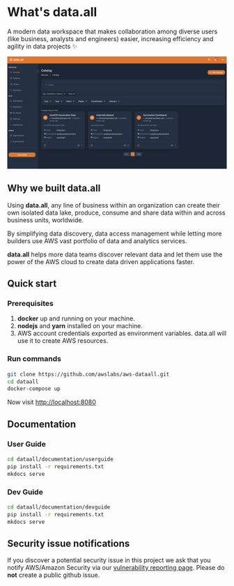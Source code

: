 # **What's data.all**

A modern data workspace that makes collaboration among diverse users (like business, analysts and engineers) easier, increasing efficiency and agility in data projects ✨

![data.all_catalog](documentation/userguide/docs/pictures/catalog/catalog_readme.png)
## **Why we built data.all**

Using **data.all**, any line of business within an organization can create their own isolated data lake, produce, consume and share data within and across business units, worldwide.

By simplifying data discovery, data access management while letting more builders use AWS vast portfolio of data and analytics services.

**data.all** helps more data teams discover relevant data and let them use the power of the AWS cloud to create data driven applications faster.


## Quick start

### Prerequisites

1. **docker** up and running on your machine.
2. **nodejs** and **yarn** installed on your machine.
3. AWS account credentials exported as environment variables. data.all will use it to create AWS resources.

### Run commands
```bash
git clone https://github.com/awslabs/aws-dataall.git
cd dataall
docker-compose up
```

Now visit [http://localhost:8080](http://localhost:8080)

## Documentation

### User Guide
```bash
cd dataall/documentation/userguide
pip install -r requirements.txt
mkdocs serve
```

### Dev Guide
```bash
cd dataall/documentation/devguide
pip install -r requirements.txt
mkdocs serve
```

## Security issue notifications
If you discover a potential security issue in this project we ask that you notify AWS/Amazon Security via our [vulnerability reporting page](http://aws.amazon.com/security/vulnerability-reporting/). Please do **not** create a public github issue.
